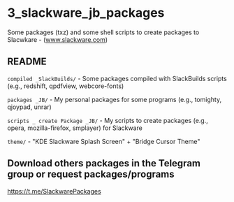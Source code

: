 # 3_slackware_jb_packages

Some packages (txz) and some shell scripts to create packages to Slacwkare - (www.slackware.com)

## README

`compiled _SlackBuilds/` - Some packages compiled with SlackBuilds scripts (e.g., redshift, qpdfview, webcore-fonts)

`packages _JB/` - My personal packages for some programs (e.g., tomighty, qjoypad, unrar)

`scripts _ create Package _JB/` - My scripts to create packages (e.g., opera, mozilla-firefox, smplayer) for Slackware

`theme/` - "KDE Slackware Splash Screen" + "Bridge Cursor Theme"

## Download others packages in the Telegram group or request packages/programs
https://t.me/SlackwarePackages
